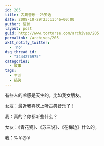 ```yaml
---
id: 205
title: 古典音乐——冷笑话
date: 2008-10-29T23:11:46+00:00
author: 愆伏
layout: post
guid: http://www.tortorse.com/archives/205
permalink: /archives/205
aktt_notify_twitter:
  - 'no'
dsq_thread_id:
  - "3444276975"
categories:
  - 故事
tags:
  - 生活
  - 搞笑
---
```

有些人的冷感是天生的，比如我女朋友。
  
<!--more-->


  
女友：最近我喜欢上听古典音乐了！
  
我：真的？你都听些什么？
  
女友：《青花瓷》、《苏三说》、《在梅边》什么的。
  
我：%￥@￥